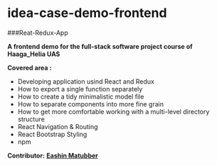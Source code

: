
# idea-case-demo-frontend

###Reat-Redux-App

**A frontend demo for the full-stack software project course of Haaga_Helia UAS**
 
**Covered area :**

- Developing application usind React and Redux
- How to export a single function separately
- How to create a tidy minimalistic model file
- How to separate components into more fine grain
- How to get more comfortable working with a multi-level directory structure
- React Navigation & Routing
- React Bootstrap Styling
- npm 


**Contributor:**
**[Eashin Matubber](https://github.com/eeashin)**
